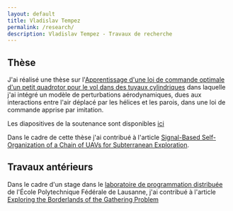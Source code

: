 ```yaml
---
layout: default
title: Vladislav Tempez
permalink: /research/
description: Vladislav Tempez - Travaux de recherche
---
```

## Thèse
J'ai réalisé une thèse sur l'[Apprentissage d'une loi de commande optimale d'un petit quadrotor pour le vol dans des tuyaux cylindriques](https://www.theses.fr/2022LORR0072) dans laquelle j'ai intégré un modèle de perturbations aérodynamiques, dues aux interactions entre l'air déplacé par les hélices et les parois, dans une loi de commande apprise par imitation.

Les diapositives de la soutenance sont disponibles [ici](/docs/slides_these.pdf)

Dans le cadre de cette thèse j'ai contribué à l'article [Signal-Based Self-Organization of a Chain of UAVs for Subterranean Exploration](https://www.frontiersin.org/articles/10.3389/frobt.2021.614206/full).

## Travaux antérieurs
Dans le cadre d'un stage dans le [laboratoire de programmation distribuée](http://lpd.epfl.ch/site/) de l'École Polytechnique Fédérale de Lausanne, j'ai contribué à l'article [Exploring the Borderlands of the Gathering Problem](https://infoscience.epfl.ch/record/272566)
